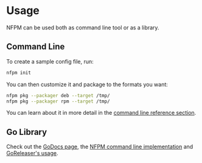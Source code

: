 # Usage

NFPM can be used both as command line tool or as a library.

## Command Line

To create a sample config file, run:

```sh
nfpm init
```

You can then customize it and package to the formats you want:

```sh
nfpm pkg --packager deb --target /tmp/
nfpm pkg --packager rpm --target /tmp/
```

You can learn about it in more detail in the [command line reference section](/cmd/nfpm/).

## Go Library

Check out the [GoDocs page](https://pkg.go.dev/github.com/goreleaser/nfpm/v2?tab=doc),
the [NFPM command line implementation](https://github.com/goreleaser/nfpm/blob/master/cmd/nfpm/main.go)
and [GoReleaser's usage](https://github.com/goreleaser/goreleaser/blob/master/internal/pipe/nfpm/nfpm.go).
